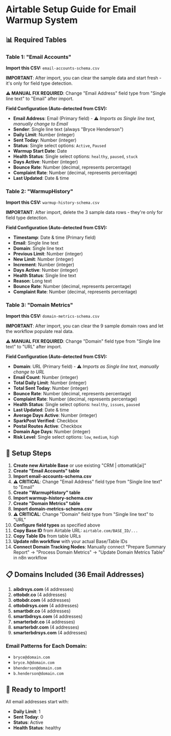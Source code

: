 # Airtable Setup Guide for Email Warmup System

## 📊 Required Tables

### Table 1: "Email Accounts"
**Import this CSV:** `email-accounts-schema.csv`

**IMPORTANT**: After import, you can clear the sample data and start fresh - it's only for field type detection.

**⚠️ MANUAL FIX REQUIRED**: Change "Email Address" field type from "Single line text" to "Email" after import.

**Field Configuration (Auto-detected from CSV):**
- **Email Address**: Email (Primary field) - ⚠️ *Imports as Single line text, manually change to Email*
- **Sender**: Single line text (always "Bryce Henderson")
- **Daily Limit**: Number (integer)
- **Sent Today**: Number (integer)
- **Status**: Single select options: `Active`, `Paused`
- **Warmup Start Date**: Date
- **Health Status**: Single select options: `healthy`, `paused`, `stuck`
- **Days Active**: Number (integer)
- **Bounce Rate**: Number (decimal, represents percentage)
- **Complaint Rate**: Number (decimal, represents percentage)
- **Last Updated**: Date & time

### Table 2: "WarmupHistory"
**Import this CSV:** `warmup-history-schema.csv`

**IMPORTANT**: After import, delete the 3 sample data rows - they're only for field type detection.

**Field Configuration (Auto-detected from CSV):**
- **Timestamp**: Date & time (Primary field)
- **Email**: Single line text  
- **Domain**: Single line text
- **Previous Limit**: Number (integer)
- **New Limit**: Number (integer) 
- **Increment**: Number (integer)
- **Days Active**: Number (integer)
- **Health Status**: Single line text
- **Reason**: Long text
- **Bounce Rate**: Number (decimal, represents percentage)
- **Complaint Rate**: Number (decimal, represents percentage)

### Table 3: "Domain Metrics"
**Import this CSV:** `domain-metrics-schema.csv`

**IMPORTANT**: After import, you can clear the 9 sample domain rows and let the workflow populate real data.

**⚠️ MANUAL FIX REQUIRED**: Change "Domain" field type from "Single line text" to "URL" after import.

**Field Configuration (Auto-detected from CSV):**
- **Domain**: URL (Primary field) - ⚠️ *Imports as Single line text, manually change to URL*
- **Email Count**: Number (integer)
- **Total Daily Limit**: Number (integer)
- **Total Sent Today**: Number (integer)
- **Bounce Rate**: Number (decimal, represents percentage)
- **Complaint Rate**: Number (decimal, represents percentage)
- **Health Status**: Single select options: `healthy`, `issues`, `paused`
- **Last Updated**: Date & time
- **Average Days Active**: Number (integer)
- **SparkPost Verified**: Checkbox
- **Postal Routes Active**: Checkbox
- **Domain Age Days**: Number (integer)
- **Risk Level**: Single select options: `low`, `medium`, `high`

## 🔧 Setup Steps

1. **Create new Airtable Base** or use existing "CRM | ottomatik[ai]"
2. **Create "Email Accounts" table**
3. **Import email-accounts-schema.csv** 
4. **⚠️ CRITICAL**: Change "Email Address" field type from "Single line text" to "Email"
5. **Create "WarmupHistory" table**
6. **Import warmup-history-schema.csv**
7. **Create "Domain Metrics" table**
8. **Import domain-metrics-schema.csv**
9. **⚠️ CRITICAL**: Change "Domain" field type from "Single line text" to "URL"
10. **Configure field types** as specified above
11. **Copy Base ID** from Airtable URL: `airtable.com/BASE_ID/...`
12. **Copy Table IDs** from table URLs
13. **Update n8n workflow** with your actual Base/Table IDs
14. **Connect Domain Tracking Nodes**: Manually connect "Prepare Summary Report" → "Process Domain Metrics" → "Update Domain Metrics Table" in n8n workflow

## 📋 Domains Included (36 Email Addresses)

1. **aibdrsys.com** (4 addresses)
2. **ottobdr.co** (4 addresses)
3. **ottobdr.com** (4 addresses)
4. **ottobdrsys.com** (4 addresses)
5. **smartbdr.co** (4 addresses)
6. **smartbdrsys.com** (4 addresses)
7. **smarterbdr.co** (4 addresses)
8. **smarterbdr.com** (4 addresses)
9. **smarterbdrsys.com** (4 addresses)

### Email Patterns for Each Domain:
- `bryce@domain.com`
- `bryce.h@domain.com`
- `bhenderson@domain.com`
- `b.henderson@domain.com`

## 🚀 Ready to Import!

All email addresses start with:
- **Daily Limit**: 1
- **Sent Today**: 0  
- **Status**: Active
- **Health Status**: healthy
